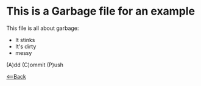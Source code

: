# This is a Garbage file for an example

This file is all about garbage:
- It stinks
- It's dirty
- messy

(A)dd
(C)ommit
(P)ush

[<==Back](README.md)
